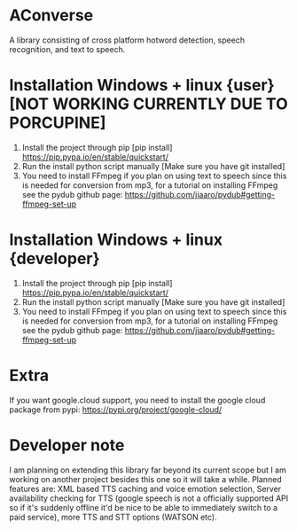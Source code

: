 # AConverse
A library consisting of cross platform hotword detection, speech recognition, and text to speech.

# Installation Windows + linux {user} [NOT WORKING CURRENTLY DUE TO PORCUPINE]
1. Install the project through pip [pip install] https://pip.pypa.io/en/stable/quickstart/
2. Run the install python script manually [Make sure you have git installed]
3. You need to install FFmpeg if you plan on using text to speech since this is needed for conversion from mp3, for a tutorial on installing FFmpeg see the pydub github page: https://github.com/jiaaro/pydub#getting-ffmpeg-set-up

# Installation Windows + linux {developer}
1. Install the project through pip [pip install] https://pip.pypa.io/en/stable/quickstart/
2. Run the install python script manually [Make sure you have git installed]
3. You need to install FFmpeg if you plan on using text to speech since this is needed for conversion from mp3, for a tutorial on installing FFmpeg see the pydub github page: https://github.com/jiaaro/pydub#getting-ffmpeg-set-up

# Extra
If you want google.cloud support, you need to install the google cloud package from pypi: https://pypi.org/project/google-cloud/


# Developer note
I am planning on extending this library far beyond its current scope but I am working on another project besides this one so it will take a while. Planned features are: XML based TTS caching and voice emotion selection, Server availability checking for TTS (google speech is not a officially supported API so if it's suddenly offline it'd be nice to be able to immediately switch to a paid service), more TTS and STT options (WATSON etc).
